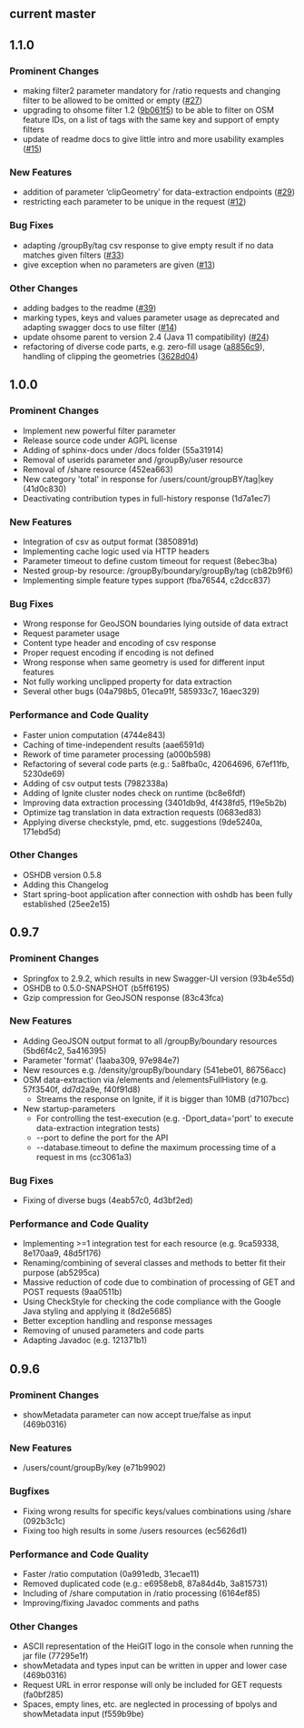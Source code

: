 ## current master


## 1.1.0

### Prominent Changes 

* making filter2 parameter mandatory for /ratio requests and changing filter to be allowed to be omitted or empty ([#27](https://github.com/GIScience/ohsome-api/pull/27))
* upgrading to ohsome filter 1.2 ([9b061f5](https://github.com/GIScience/ohsome-api/commit/9b061f5065880137c9bde90937661ffd9b6ce463)) to be able to filter on OSM feature IDs, on a list of tags with the same key and support of empty filters
* update of readme docs to give little intro and more usability examples ([#15](https://github.com/GIScience/ohsome-api/pull/15))

### New Features

* addition of parameter ‘clipGeometry’ for data-extraction endpoints ([#29](https://github.com/GIScience/ohsome-api/pull/29))
* restricting each parameter to be unique in the request ([#12](https://github.com/GIScience/ohsome-api/pull/12))

### Bug Fixes

* adapting /groupBy/tag csv response to give empty result if no data matches given filters ([#33](https://github.com/GIScience/ohsome-api/pull/33))
* give exception when no parameters are given ([#13](https://github.com/GIScience/ohsome-api/pull/13))

### Other Changes

* adding badges to the readme ([#39](https://github.com/GIScience/ohsome-api/pull/39))
* marking types, keys and values parameter usage as deprecated and adapting swagger docs to use filter ([#14](https://github.com/GIScience/ohsome-api/pull/14)) 
* update ohsome parent to version 2.4 (Java 11 compatibility) ([#24](https://github.com/GIScience/ohsome-api/pull/24))
* refactoring of diverse code parts, e.g. zero-fill usage ([a8856c9](https://github.com/GIScience/ohsome-api/commit/a8856c90c53a10410eaeeae91f5c31173f1e49d6)), handling of clipping the geometries ([3628d04](https://github.com/GIScience/ohsome-api/pull/29/commits/3628d042df46634d31e8f152354689ef1f1d5b08)) 


## 1.0.0

### Prominent Changes

* Implement new powerful filter parameter
* Release source code under AGPL license
* Adding of sphinx-docs under /docs folder (55a31914)
* Removal of userids parameter and /groupBy/user resource
* Removal of /share resource (452ea663)
* New category 'total' in response for /users/count/groupBY/tag|key (41d0c830)
* Deactivating contribution types in full-history response (1d7a1ec7)

### New Features

* Integration of csv as output format (3850891d)
* Implementing cache logic used via HTTP headers
* Parameter timeout to define custom timeout for request (8ebec3ba)
* Nested group-by resource: /groupBy/boundary/groupBy/tag (cb82b9f6)
* Implementing simple feature types support (fba76544, c2dcc837)

### Bug Fixes

* Wrong response for GeoJSON boundaries lying outside of data extract
* Request parameter usage
* Content type header and encoding of csv response
* Proper request encoding if encoding is not defined
* Wrong response when same geometry is used for different input features
* Not fully working unclipped property for data extraction
* Several other bugs (04a798b5, 01eca91f, 585933c7, 16aec329)

### Performance and Code Quality

* Faster union computation (4744e843)
* Caching of time-independent results (aae6591d) 
* Rework of time parameter processing (a000b598)
* Refactoring of several code parts (e.g.: 5a8fba0c, 42064696, 67ef11fb, 5230de69)
* Adding of csv output tests (7982338a)
* Adding of Ignite cluster nodes check on runtime (bc8e6fdf)
* Improving data extraction processing (3401db9d, 4f438fd5, f19e5b2b)
* Optimize tag translation in data extraction requests (0683ed83)
* Applying diverse checkstyle, pmd, etc. suggestions (9de5240a, 171ebd5d)

### Other Changes

* OSHDB version 0.5.8
* Adding this Changelog
* Start spring-boot application after connection with oshdb has been fully established (25ee2e15)


## 0.9.7

### Prominent Changes

* Springfox to 2.9.2, which results in new Swagger-UI version (93b4e55d)
* OSHDB to 0.5.0-SNAPSHOT (b5ff6195)
* Gzip compression for GeoJSON response (83c43fca)

### New Features

* Adding GeoJSON output format to all /groupBy/boundary resources (5bd6f4c2, 5a416395)
* Parameter 'format' (1aaba309, 97e984e7)
* New resources e.g. /density/groupBy/boundary (541ebe01, 86756acc)
* OSM data-extraction via /elements and /elementsFullHistory (e.g. 57f3540f, dd7d2a9e, f40f91d8)
     * Streams the response on Ignite, if it is bigger than 10MB (d7107bcc)
* New startup-parameters
     * For controlling the test-execution (e.g. -Dport_data='port' to execute data-extraction integration tests)
     * --port to define the port for the API
     * --database.timeout to define the maximum processing time of a request in ms (cc3061a3)

### Bug Fixes

* Fixing of diverse bugs (4eab57c0, 4d3bf2ed)

### Performance and Code Quality

* Implementing >=1 integration test for each resource (e.g. 9ca59338, 8e170aa9, 48d5f176)
* Renaming/combining of several classes and methods to better fit their purpose (ab5295ca)
* Massive reduction of code due to combination of processing of GET and POST requests (9aa0511b)
* Using CheckStyle for checking the code compliance with the Google Java styling and applying it (8d2e5685)
* Better exception handling and response messages
* Removing of unused parameters and code parts
* Adapting Javadoc (e.g. 121371b1)


## 0.9.6

### Prominent Changes

* showMetadata parameter can now accept true/false as input (469b0316)

### New Features

* /users/count/groupBy/key (e71b9902)

### Bugfixes

* Fixing wrong results for specific keys/values combinations using /share (092b3c1c)
* Fixing too high results in some /users resources (ec5626d1)

### Performance and Code Quality

* Faster /ratio computation (0a991edb, 31ecae11)
* Removed duplicated code (e.g.: e6958eb8, 87a84d4b, 3a815731)
* Including of /share computation in /ratio processing (6164ef85)
* Improving/fixing Javadoc comments and paths

### Other Changes

* ASCII representation of the HeiGIT logo in the console when running the jar file (77295e1f)
* showMetadata and types input can be written in upper and lower case (469b0316)
* Request URL in error response will only be included for GET requests (fa0bf285)
* Spaces, empty lines, etc. are neglected in processing of bpolys and showMetadata input (f559b9be)
